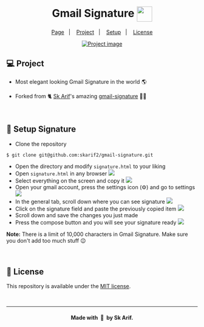 <h1 align="center">
  Gmail Signature 
  <img width="40" src="https://img.icons8.com/fluency/48/000000/gmail-new.png" align="center">
</h1>

<p align="center">
  <a href="https://rogeriofrsouza.github.io/gmail-signature/" target="_blank">Page</a>&nbsp;&nbsp;&nbsp;|&nbsp;&nbsp;&nbsp;
  <a href="#-project">Project</a>&nbsp;&nbsp;&nbsp;|&nbsp;&nbsp;&nbsp;
  <a href="#-setup-signature">Setup</a>&nbsp;&nbsp;&nbsp;|&nbsp;&nbsp;&nbsp;
  <a href="#-license">License</a>
</p>

<div align="center">
  <a href="https://rogeriofrsouza.github.io/gmail-signature/">
    <img src="https://user-images.githubusercontent.com/77423511/145431561-fb95fd16-f453-481b-9276-cf092bcf689c.png" alt="Project image" widht="50%"/>
  </a>
</div>

## 💻 Project

- Most elegant looking Gmail Signature in the world 🌎

- Forked from 🐈 [Sk Arif](https://github.com/skarif2)'s amazing [gmail-signature](https://github.com/skarif2/gmail-signature) 👨‍💻

<br>


## 🚀 Setup Signature

- Clone the repository
```sh
$ git clone git@github.com:skarif2/gmail-signature.git
```
- Open the directory and modify `signature.html` to your liking
- Open `signature.html` in any browser <img src="https://user-images.githubusercontent.com/5141132/50740327-1eb16200-1217-11e9-9923-82970877c57e.png">
- Select everything on the screen and copy it <img src="https://user-images.githubusercontent.com/5141132/50740332-338df580-1217-11e9-94dc-9eeb5b3f6df5.png">
- Open your gmail account, press the settings icon (⚙️) and go to settings <img src="https://user-images.githubusercontent.com/5141132/50740340-41dc1180-1217-11e9-8858-9d766a828a6a.png">
- In the general tab, scroll down where you can see signature <img src="https://user-images.githubusercontent.com/5141132/50740344-51f3f100-1217-11e9-8010-0d403dd045dc.png">
- Click on the signature field and paste the previously copied item <img src="https://user-images.githubusercontent.com/5141132/50740350-60daa380-1217-11e9-9ce2-edc7d2114409.png">
- Scroll down and save the changes you just made
- Press the compose button and you will see your signature ready <img src="https://user-images.githubusercontent.com/5141132/50740355-6d5efc00-1217-11e9-9d06-46a8cdf36c05.png">

**Note:** There is a limit of 10,000 characters in Gmail Signature. Make sure you don't add too much stuff :wink:

<br>

## 📝 License

This repository is available under the [MIT license](https://github.com/skarif2/gmail-signature/blob/master/LICENSE).

<br>

---

<h4 align="center">Made with&nbsp; 💖 &nbsp;by Sk Arif.</h4>
